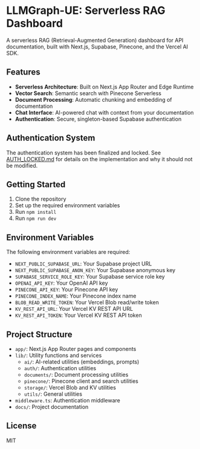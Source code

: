 # LLMGraph-UE: Serverless RAG Dashboard

A serverless RAG (Retrieval-Augmented Generation) dashboard for API documentation, built with Next.js, Supabase, Pinecone, and the Vercel AI SDK.

## Features

- **Serverless Architecture**: Built on Next.js App Router and Edge Runtime
- **Vector Search**: Semantic search with Pinecone Serverless
- **Document Processing**: Automatic chunking and embedding of documentation
- **Chat Interface**: AI-powered chat with context from your documentation
- **Authentication**: Secure, singleton-based Supabase authentication

## Authentication System

The authentication system has been finalized and locked. See [AUTH_LOCKED.md](docs/AUTH_LOCKED.md) for details on the implementation and why it should not be modified.

## Getting Started

1. Clone the repository
2. Set up the required environment variables
3. Run `npm install`
4. Run `npm run dev`

## Environment Variables

The following environment variables are required:

- `NEXT_PUBLIC_SUPABASE_URL`: Your Supabase project URL
- `NEXT_PUBLIC_SUPABASE_ANON_KEY`: Your Supabase anonymous key
- `SUPABASE_SERVICE_ROLE_KEY`: Your Supabase service role key
- `OPENAI_API_KEY`: Your OpenAI API key
- `PINECONE_API_KEY`: Your Pinecone API key
- `PINECONE_INDEX_NAME`: Your Pinecone index name
- `BLOB_READ_WRITE_TOKEN`: Your Vercel Blob read/write token
- `KV_REST_API_URL`: Your Vercel KV REST API URL
- `KV_REST_API_TOKEN`: Your Vercel KV REST API token

## Project Structure

- `app/`: Next.js App Router pages and components
- `lib/`: Utility functions and services
  - `ai/`: AI-related utilities (embeddings, prompts)
  - `auth/`: Authentication utilities
  - `documents/`: Document processing utilities
  - `pinecone/`: Pinecone client and search utilities
  - `storage/`: Vercel Blob and KV utilities
  - `utils/`: General utilities
- `middleware.ts`: Authentication middleware
- `docs/`: Project documentation

## License

MIT
